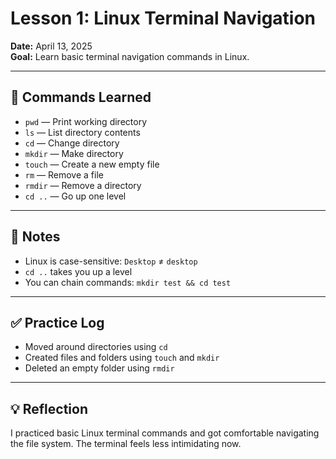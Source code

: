 # Lesson 1: Linux Terminal Navigation  
**Date:** April 13, 2025  
**Goal:** Learn basic terminal navigation commands in Linux.

---

## 🧠 Commands Learned

- `pwd` — Print working directory  
- `ls` — List directory contents  
- `cd` — Change directory  
- `mkdir` — Make directory  
- `touch` — Create a new empty file  
- `rm` — Remove a file  
- `rmdir` — Remove a directory  
- `cd ..` — Go up one level

---

## 📝 Notes

- Linux is case-sensitive: `Desktop` ≠ `desktop`
- `cd ..` takes you up a level
- You can chain commands: `mkdir test && cd test`

---

## ✅ Practice Log

- Moved around directories using `cd`
- Created files and folders using `touch` and `mkdir`
- Deleted an empty folder using `rmdir`

---

## 💡 Reflection

I practiced basic Linux terminal commands and got comfortable navigating the file system. The terminal feels less intimidating now.
